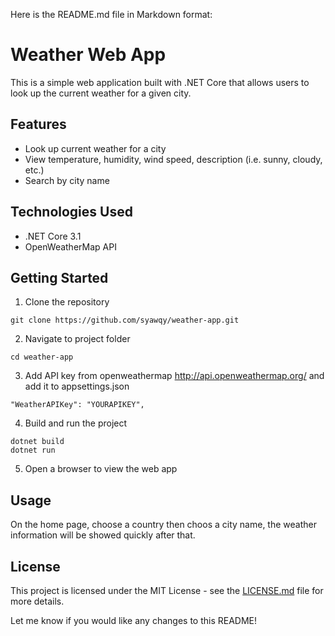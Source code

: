 Here is the README.md file in Markdown format:

# Weather Web App

This is a simple web application built with .NET Core that allows users to look up the current weather for a given city.

## Features

- Look up current weather for a city
- View temperature, humidity, wind speed, description (i.e. sunny, cloudy, etc.) 
- Search by city name

## Technologies Used

- .NET Core 3.1
- OpenWeatherMap API

## Getting Started

1. Clone the repository

```
git clone https://github.com/syawqy/weather-app.git
```

2. Navigate to project folder

```
cd weather-app
```

3. Add API key from openweathermap http://api.openweathermap.org/ and add it to appsettings.json

```
"WeatherAPIKey": "YOURAPIKEY",
```

4. Build and run the project

```
dotnet build
dotnet run
```

5. Open a browser to view the web app


## Usage

On the home page, choose a country then choos a city name, the weather information will be showed quickly after that.


## License

This project is licensed under the MIT License - see the [LICENSE.md](LICENSE.md) file for more details.

Let me know if you would like any changes to this README!
